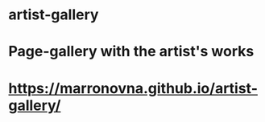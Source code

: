 # artist-gallery
# Page-gallery with the artist's works
# https://marronovna.github.io/artist-gallery/
